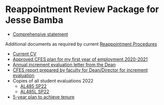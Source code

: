 # Reappointment Review Package for Jesse Bamba

* [Comprehensive statement](final_docs/ComprehensiveStatement4.pdf)

Additional documents as required by current [Reappointment Procedures](REAPPOINTMENT_PROCEDURES.pdf)

* [Current CV](final_docs/CV2023.pdf)
* [Approved CFES plan for my  first year of employment 2020-2021](final_docs/CFES_2020-2021.pdf)
* [Annual increment evaluation letter from the Dean](final_docs/Annual_increment_2020-2021.pdf)
* [CFES report prepared by faculty for Dean/Director for increment evaluation](Annual_increment_2020-2021.pdf)
* Copies of all student evaluations 2022
    * [AL485 SP22](final_docs/AL485_SP22)
    * [AL485L SP22](final_docs/AL485L_SP22)
* [5-year plan to achieve tenure](final_docs/5_year_plan.pdf)
